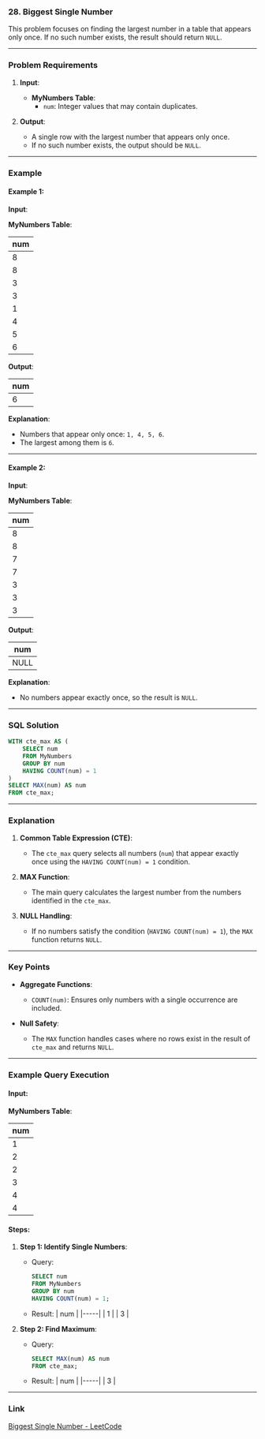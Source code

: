 ### 28. Biggest Single Number

This problem focuses on finding the largest number in a table that appears only once. If no such number exists, the result should return `NULL`.

---

### Problem Requirements

1. **Input**:
   - **MyNumbers Table**:
     - `num`: Integer values that may contain duplicates.

2. **Output**:
   - A single row with the largest number that appears only once.
   - If no such number exists, the output should be `NULL`.

---

### Example

#### Example 1:

**Input**:

**MyNumbers Table**:

| num |
|-----|
| 8   |
| 8   |
| 3   |
| 3   |
| 1   |
| 4   |
| 5   |
| 6   |

**Output**:

| num |
|-----|
| 6   |

**Explanation**:
- Numbers that appear only once: `1, 4, 5, 6`.
- The largest among them is `6`.

---

#### Example 2:

**Input**:

**MyNumbers Table**:

| num |
|-----|
| 8   |
| 8   |
| 7   |
| 7   |
| 3   |
| 3   |
| 3   |

**Output**:

| num  |
|------|
| NULL |

**Explanation**:
- No numbers appear exactly once, so the result is `NULL`.

---

### SQL Solution

```sql
WITH cte_max AS (
    SELECT num
    FROM MyNumbers
    GROUP BY num
    HAVING COUNT(num) = 1
)
SELECT MAX(num) AS num
FROM cte_max;
```

---

### Explanation

1. **Common Table Expression (CTE)**:
   - The `cte_max` query selects all numbers (`num`) that appear exactly once using the `HAVING COUNT(num) = 1` condition.

2. **MAX Function**:
   - The main query calculates the largest number from the numbers identified in the `cte_max`.

3. **NULL Handling**:
   - If no numbers satisfy the condition (`HAVING COUNT(num) = 1`), the `MAX` function returns `NULL`.

---

### Key Points

- **Aggregate Functions**:
  - `COUNT(num)`: Ensures only numbers with a single occurrence are included.

- **Null Safety**:
  - The `MAX` function handles cases where no rows exist in the result of `cte_max` and returns `NULL`.

---

### Example Query Execution

#### Input:

**MyNumbers Table**:

| num |
|-----|
| 1   |
| 2   |
| 2   |
| 3   |
| 4   |
| 4   |

#### Steps:

1. **Step 1: Identify Single Numbers**:
   - Query: 
     ```sql
     SELECT num
     FROM MyNumbers
     GROUP BY num
     HAVING COUNT(num) = 1;
     ```
   - Result: 
     | num |
     |-----|
     | 1   |
     | 3   |

2. **Step 2: Find Maximum**:
   - Query:
     ```sql
     SELECT MAX(num) AS num
     FROM cte_max;
     ```
   - Result:
     | num |
     |-----|
     | 3   |

---

### Link

[Biggest Single Number - LeetCode](https://leetcode.com/problems/biggest-single-number/?envType=study-plan-v2&envId=top-sql-50)
